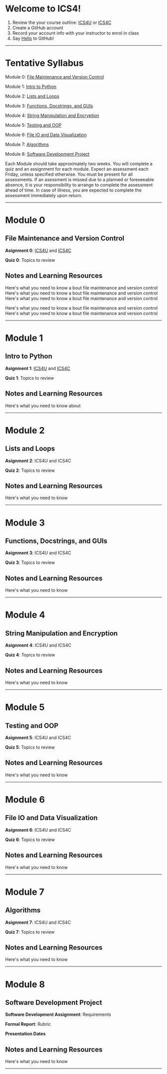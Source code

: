 # Welcome to ICS4!

1. Review the your course outline: [ICS4U]() or [ICS4C]()
2. Create a GitHub account
3. Record your account info with your instructor to enrol in class
4. Say [Hello](https://guides.github.com/activities/hello-world/) to GitHub!

---

# Tentative Syllabus

Module 0: [File Maintenance and Version Control](#module-0)

Module 1: [Intro to Python](#module-1)

Module 2: [Lists and Loops](#module-2)
   
Module 3: [Functions, Docstrings, and GUIs](#module-3)

Module 4: [String Manipulation and Encryption](#module-4)

Module 5: [Testing and OOP](#module-5)

Module 6: [File IO and Data Visualization](#module-6)

Module 7: [Algorithms](#module-7)

Module 8: [Software Development Project](#module-8)

Each Module should take approximately two weeks. You will complete a quiz and an assignment for each module. Expect an assessment each Friday, unless specified otherwise. You must be present for all assessments. If an asessment is missed due to a planned or foreseeable absence, it is your responsibility to arrange to complete the assessment ahead of time. In case of illness, you are expected to complete the assessment immediately upon return.

---

# Module 0
## File Maintenance and Version Control

**Asignment 0**: [ICS4U](https://classroom.github.com/a/y34EerbD) and [ICS4C](https://classroom.github.com/a/y34EerbD)

**Quiz 0**: Topics to review

## Notes and Learning Resources

Here's what you need to know a
bout file maintenance and version control
Here's what you need to know a
bout file maintenance and version control
Here's what you need to know a
bout file maintenance and version control

Here's what you need to know a
bout file maintenance and version control
Here's what you need to know a
bout file maintenance and version control

---

# Module 1
## Intro to Python

**Asignment 1**: [ICS4U]() and [ICS4C]()

**Quiz 1**: Topics to review

## Notes and Learning Resources
Here's what you need to know about

---

# Module 2
## Lists and Loops

**Asignment 2**: ICS4U and ICS4C

**Quiz 2**: Topics to review

## Notes and Learning Resources

Here's what you need to know 

---

# Module 3
## Functions, Docstrings, and GUIs

**Asignment 3**: ICS4U and ICS4C

**Quiz 3**: Topics to review

## Notes and Learning Resources

Here's what you need to know 

---

# Module 4
## String Manipulation and Encryption

**Asignment 4**: ICS4U and ICS4C

**Quiz 4**: Topics to review

## Notes and Learning Resources

Here's what you need to know 

---

# Module 5
## Testing and OOP

**Asignment 5**: ICS4U and ICS4C

**Quiz 5**: Topics to review

## Notes and Learning Resources

Here's what you need to know 

---

# Module 6
## File IO and Data Visualization

**Asignment 6**: ICS4U and ICS4C

**Quiz 6**: Topics to review

## Notes and Learning Resources

Here's what you need to know 

---

# Module 7
## Algorithms

**Asignment 7**: ICS4U and ICS4C

**Quiz 7**: Topics to review

## Notes and Learning Resources

Here's what you need to know 

--- 

# Module 8
## Software Development Project

**Software Development Assignment**: Requirements

**Formal Report**: Rubric

**Presentation Dates**

## Notes and Learning Resources

Here's what you need to know 

---
